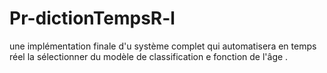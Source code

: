 # Pr-dictionTempsR-l
une implémentation finale d'u système complet qui automatisera en temps réel la sélectionner du modèle de classification e fonction de l'âge .
